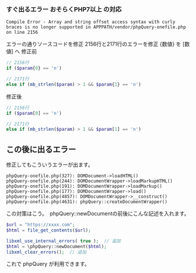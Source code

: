 <!--
title:   PHP8 で phpQuery を使う
tags:    PHP
id:      dc08cbb604e58575df02
private: false
-->
### すぐ出るエラー おそらくPHP7以上 の対応

```
Compile Error - Array and string offset access syntax with curly braces is no longer supported in APPPATH/vendor/phpQuery-onefile.php on line 2156
```

エラーの通りソースコードを修正
2156行と2171行のエラーを修正 {数値} を [数値] へ
修正前

```php
// 2156行
if ($param{0} == 'n')

// 2171行
else if (mb_strlen($param) > 1 && $param{1} == 'n')
```

修正後

```php
// 2156行
if ($param[0] == 'n')

// 2171行
else if (mb_strlen($param) > 1 && $param[1] == 'n')
```

## この後に出るエラー

修正してもこういうエラーが出ます。

```
phpQuery-onefile.php(327): DOMDocument->loadHTML()
phpQuery-onefile.php(244): DOMDocumentWrapper->loadMarkupHTML()
phpQuery-onefile.php(191): DOMDocumentWrapper->loadMarkup()
phpQuery-onefile.php(177): DOMDocumentWrapper->load()
phpQuery-onefile.php(4857): DOMDocumentWrapper->__construct()
phpQuery-onefile.php(4631): phpQuery::createDocumentWrapper()

```

この対策はこう。　phpQuery::newDocumentの前後にこんな記述を入れます。

```php
$url = "https://xxxx.com";
$html = file_get_contents($url);

libxml_use_internal_errors( true );  // 追加
$html = \phpQuery::newDocument($html);
libxml_clear_errors();  // 追加
```

これで phpQuery が利用できます。
